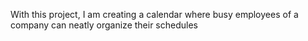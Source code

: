 With this project, I am creating a calendar where busy employees of a company can neatly organize their schedules
